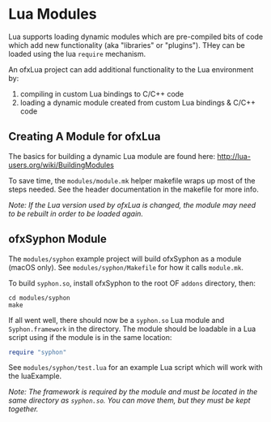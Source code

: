 Lua Modules
===========

Lua supports loading dynamic modules which are pre-compiled bits of code which
add new functionality (aka "libraries" or "plugins"). THey can be loaded using
the lua `require` mechanism.

An ofxLua project can add additional functionality to the Lua environment by:

1. compiling in custom Lua bindings to C/C++ code
2. loading a dynamic module created from custom Lua bindings & C/C++ code

Creating A Module for ofxLua
----------------------------

The basics for building a dynamic Lua module are found here: http://lua-users.org/wiki/BuildingModules

To save time, the `modules/module.mk` helper makefile wraps up most of the steps needed. See the header documentation in the makefile for more info.

_Note: If the Lua version used by ofxLua is changed, the module may need to be rebuilt in order to be loaded again._

ofxSyphon Module
----------------

The `modules/syphon` example project will build ofxSyphon as a module (macOS only). See `modules/syphon/Makefile` for how it calls `module.mk`.

To build `syphon.so`, install ofxSyphon to the root OF `addons` directory, then:

~~~
cd modules/syphon
make
~~~

If all went well, there should now be a `syphon.so` Lua module and `Syphon.framework` in the directory. The module should be loadable in a Lua script using if the module is in the same location:

```lua
require "syphon"
```

See `modules/syphon/test.lua` for an example Lua script which will work with the luaExample.

_Note: The framework is required by the module and must be located in the same directory as `syphon.so`. You can move them, but they must be kept together._
